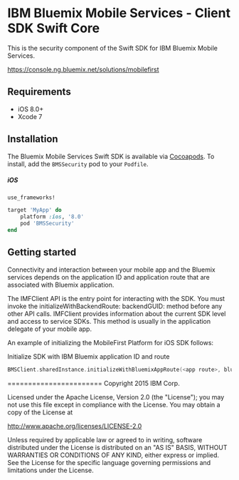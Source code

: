 IBM Bluemix Mobile Services - Client SDK Swift Core
===================================================

This is the security component of the Swift SDK for IBM Bluemix Mobile Services.

https://console.ng.bluemix.net/solutions/mobilefirst

## Requirements
* iOS 8.0+
* Xcode 7


## Installation
The Bluemix Mobile Services Swift SDK is available via [Cocoapods](http://cocoapods.org/).
To install, add the `BMSSecurity` pod to your `Podfile`.

##### iOS
```ruby
use_frameworks!

target 'MyApp' do
    platform :ios, '8.0'
    pod 'BMSSecurity'
end
```
## Getting started

Connectivity and interaction between your mobile app and the Bluemix services depends on the application ID and application route that are associated with Bluemix application.

The IMFClient API is the entry point for interacting with the SDK. You must invoke the initializeWithBackendRoute: backendGUID: method before any other API calls. IMFClient provides information about the current SDK level and access to service SDKs. This method is usually in the application delegate of your mobile app.

An example of initializing the MobileFirst Platform for iOS SDK follows:

Initialize SDK with IBM Bluemix application ID and route
```Swift
BMSClient.sharedInstance.initializeWithBluemixAppRoute(<app route>, bluemixAppGUID: <app guid>, bluemixRegionSuffix: BMSClient.<region of your app>)
```

=======================
Copyright 2015 IBM Corp.

Licensed under the Apache License, Version 2.0 (the "License");
you may not use this file except in compliance with the License.
You may obtain a copy of the License at

http://www.apache.org/licenses/LICENSE-2.0

Unless required by applicable law or agreed to in writing, software
distributed under the License is distributed on an "AS IS" BASIS,
WITHOUT WARRANTIES OR CONDITIONS OF ANY KIND, either express or implied.
See the License for the specific language governing permissions and
limitations under the License.
